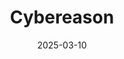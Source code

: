 ---  
layout: startup_page  
title: "Cybereason"  
id: "cybereason.com"  
permalink: "/cybereasoncybereason.com03102025/"  
website: "https://www.cybereason.com/"  
funding_round: ""  
funding_amount: "$120M"  
investors: "SoftBank Corp., SoftBank Vision Fund 2, Liberty Strategic Capital"  
about: "Cybereason is a global cybersecurity company providing attack protection with cutting-edge endpoint detection and response (EDR) solutions and consulting services. They help organizations of all sizes harden, respond, and recover from cyber threats in the evolving threat landscape."  
markets: "Cybersecurity, Artificial Intelligence (AI), Enterprise Software, Intrusion Detection, Network Security"  
hq: "San Diego, California, United States"  
founded_year: "2012"  
linkedin: "https://www.linkedin.com/company/cybereason"  
twitter: "https://twitter.com/cybereason"  
instagram: ""  
facebook: "http://www.facebook.com/Cybereason"  
crunchbase: "https://www.crunchbase.com/organization/cybereason"  
pitchbook: "https://pitchbook.com/profiles/company/57943-72"  

date_display: "10-Mar-2025"  
date: "2025-03-10"

# SEO Optimization  
meta_title: "Cybereason -  Funding ($120M)"  
meta_description: "Cybereason, Cybereason is a global cybersecurity company providing attack protection with cutting-edge endpoint detection and response (EDR) solutions and consult..."  
meta_keywords: "Cybereason, Cybersecurity, Artificial Intelligence (AI), Enterprise Software, Intrusion Detection, Network Security,  funding"  
canonical_url: "https://startup.projectstartups.com/cybereasoncybereason.com03102025/"  
---